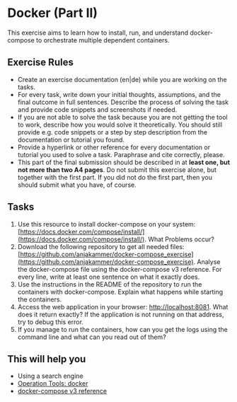 # Docker (Part II)

This exercise aims to learn how to install, run, and understand docker-compose to orchestrate multiple dependent containers.

## Exercise Rules

- Create an exercise documentation (en|de) while you are working on the tasks.
- For every task, write down your initial thoughts, assumptions, and the final outcome in full sentences. Describe the process of solving the task and provide code snippets and screenshots if needed.
- If you are not able to solve the task because you are not getting the tool to work, describe how you would solve it theoretically. You should still provide e.g. code snippets or a step by step description from the documentation or tutorial you found.
- Provide a hyperlink or other reference for every documentation or tutorial you used to solve a task. Paraphrase and cite correctly, please.
- This part of the final submission should be described in at __least one, but not more than two A4 pages__. Do not submit this exercise alone, but together with the first part. If you did not do the first part, then you should submit what you have, of course.

## Tasks

1. Use this resource to install docker-compose on your system: [https://docs.docker.com/compose/install/](https://docs.docker.com/compose/install/). What Problems occur?
2. Download the following repository to get all needed files: [https://github.com/anjakammer/docker-compose_exercise](https://github.com/anjakammer/docker-compose_exercise). Analyse the docker-compose file using the docker-compose v3 reference. For every line, write at least one sentence on what it exactly does.
3. Use the instructions in the README of the repository to run the containers with docker-compose. Explain what happens while starting the containers.
4. Access the web application in your browser: [http://localhost:8081](http://localhost:8081). What does it return exactly? If the application is not running on that address, try to debug this error.
5. If you manage to run the containers, how can you get the logs using the command line and what can you read out of them?

## This will help you

- Using a search engine
- [Operation Tools: docker](./../deep-dive/operation.md#docker)
- [docker-compose v3 reference](https://docs.docker.com/compose/compose-file/)

